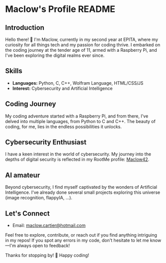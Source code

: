 # Maclow's Profile README

## Introduction
Hello there! 👋 I'm Maclow, currently in my second year at EPITA, where my curiosity for all things tech and my passion for coding thrive. I embarked on the coding journey at the tender age of 11, armed with a Raspberry Pi, and I've been exploring the digital realms ever since.

## Skills
- **Languages:** Python, C, C++, Wolfram Language, HTML/CSS/JS
- **Interest:** Cybersecurity and Artificial Intelligence

## Coding Journey
My coding adventure started with a Raspberry Pi, and from there, I've delved into multiple languages, from Python to C and C++. The beauty of coding, for me, lies in the endless possibilities it unlocks.

## Cybersecurity Enthusiast
I have a keen interest in the world of cybersecurity. My journey into the depths of digital security is reflected in my RootMe profile: [Maclow42](https://www.root-me.org/Maclow42?lang=fr#60f4d6459258e57c00b614cd1c84b60e).

## AI amateur
Beyond cybersecurity, I find myself captivated by the wonders of Artificial Intelligence. I've already done several small projects exploring this universe (image recognition, flappyIA, ...).

## Let's Connect
- Email: maclow.cartier@hotmail.com

Feel free to explore, contribute, or reach out if you find anything intriguing in my repos! If you spot any errors in my code, don't hesitate to let me know—I'm always open to feedback!

Thanks for stopping by! 🚀 Happy coding!
